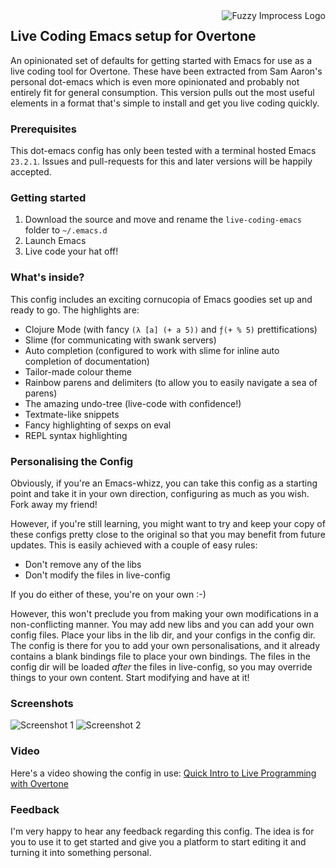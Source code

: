 <img src="https://github.com/downloads/overtone/live-coding-emacs/improcess-logo-2.png" alt="Fuzzy Improcess Logo" title="Improcess" align="right" />

## Live Coding Emacs setup for Overtone
An opinionated set of defaults for getting started with Emacs for use as a live coding tool for Overtone. These have been extracted from Sam Aaron's personal dot-emacs which is even more opinionated and probably not entirely fit for general consumption. This version pulls out the most useful elements in a format that's simple to install and get you live coding quickly.

### Prerequisites

This dot-emacs config has only been tested with a terminal hosted Emacs `23.2.1`. Issues and pull-requests for this and later versions will be happily accepted.

### Getting started

1. Download the source and move and rename the `live-coding-emacs` folder to `~/.emacs.d`
2. Launch Emacs
3. Live code your hat off!

### What's inside?

This config includes an exciting cornucopia of Emacs goodies set up and ready to go. The highlights are:

* Clojure Mode (with fancy `(λ [a] (+ a 5))` and `ƒ(+ % 5)` prettifications)
* Slime (for communicating with swank servers)
* Auto completion (configured to work with slime for inline auto completion of documentation)
* Tailor-made colour theme
* Rainbow parens and delimiters (to allow you to easily navigate a sea of parens)
* The amazing undo-tree (live-code with confidence!)
* Textmate-like snippets
* Fancy highlighting of sexps on eval
* REPL syntax highlighting

### Personalising the Config

Obviously, if you're an Emacs-whizz, you can take this config as a starting point and take it in your own direction, configuring as much as you wish. Fork away my friend!

However, if you're still learning, you might want to try and keep your copy of these configs pretty close to the original so that you may benefit from future updates. This is easily achieved with a couple of easy rules:

* Don't remove any of the libs
* Don't modify the files in live-config

If you do either of these, you're on your own :-)

However, this won't preclude you from making your own modifications in a non-conflicting manner. You may add new libs and you can add your own config files. Place your libs in the lib dir, and your configs in the config dir. The config is there for you to add your own personalisations, and it already contains a blank bindings file to place your own bindings. The files in the config dir will be loaded *after* the files in live-config, so you may override things to your own content. Start modifying and have at it!

### Screenshots

<img src="https://github.com/downloads/overtone/live-coding-emacs/live-coding-config-in-use.png" alt="Screenshot 1" title="Live Coding Config Screenshot 1" />

<img src="https://github.com/downloads/overtone/live-coding-emacs/live-coding-config-in-use-2.png" alt="Screenshot 2" title="Live Coding Config Screenshot 2" />

### Video

Here's a video showing the config in use: [Quick Intro to Live Programming with Overtone](http://vimeo.com/22798433)

### Feedback

I'm very happy to hear any feedback regarding this config. The idea is for you to use it to get started and give you a platform to start editing it and turning it into something personal.


